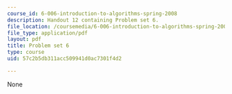 ```yaml
---
course_id: 6-006-introduction-to-algorithms-spring-2008
description: Handout 12 containing Problem set 6.
file_location: /coursemedia/6-006-introduction-to-algorithms-spring-2008/57c2b5db311acc509941d0ac7301f4d2_ps6.pdf
file_type: application/pdf
layout: pdf
title: Problem set 6
type: course
uid: 57c2b5db311acc509941d0ac7301f4d2

---
```

None